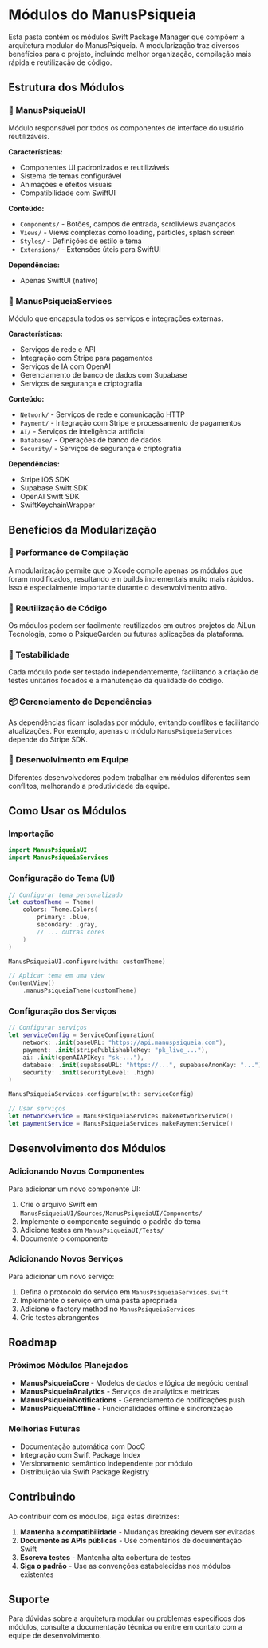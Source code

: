 # Módulos do ManusPsiqueia

Esta pasta contém os módulos Swift Package Manager que compõem a arquitetura modular do ManusPsiqueia. A modularização traz diversos benefícios para o projeto, incluindo melhor organização, compilação mais rápida e reutilização de código.

## Estrutura dos Módulos

### 🎨 ManusPsiqueiaUI

Módulo responsável por todos os componentes de interface do usuário reutilizáveis.

**Características:**
- Componentes UI padronizados e reutilizáveis
- Sistema de temas configurável
- Animações e efeitos visuais
- Compatibilidade com SwiftUI

**Conteúdo:**
- `Components/` - Botões, campos de entrada, scrollviews avançados
- `Views/` - Views complexas como loading, particles, splash screen
- `Styles/` - Definições de estilo e tema
- `Extensions/` - Extensões úteis para SwiftUI

**Dependências:**
- Apenas SwiftUI (nativo)

### 🔧 ManusPsiqueiaServices

Módulo que encapsula todos os serviços e integrações externas.

**Características:**
- Serviços de rede e API
- Integração com Stripe para pagamentos
- Serviços de IA com OpenAI
- Gerenciamento de banco de dados com Supabase
- Serviços de segurança e criptografia

**Conteúdo:**
- `Network/` - Serviços de rede e comunicação HTTP
- `Payment/` - Integração com Stripe e processamento de pagamentos
- `AI/` - Serviços de inteligência artificial
- `Database/` - Operações de banco de dados
- `Security/` - Serviços de segurança e criptografia

**Dependências:**
- Stripe iOS SDK
- Supabase Swift SDK
- OpenAI Swift SDK
- SwiftKeychainWrapper

## Benefícios da Modularização

### 🚀 Performance de Compilação

A modularização permite que o Xcode compile apenas os módulos que foram modificados, resultando em builds incrementais muito mais rápidos. Isso é especialmente importante durante o desenvolvimento ativo.

### 🔄 Reutilização de Código

Os módulos podem ser facilmente reutilizados em outros projetos da AiLun Tecnologia, como o PsiqueGarden ou futuras aplicações da plataforma.

### 🧪 Testabilidade

Cada módulo pode ser testado independentemente, facilitando a criação de testes unitários focados e a manutenção da qualidade do código.

### 📦 Gerenciamento de Dependências

As dependências ficam isoladas por módulo, evitando conflitos e facilitando atualizações. Por exemplo, apenas o módulo `ManusPsiqueiaServices` depende do Stripe SDK.

### 👥 Desenvolvimento em Equipe

Diferentes desenvolvedores podem trabalhar em módulos diferentes sem conflitos, melhorando a produtividade da equipe.

## Como Usar os Módulos

### Importação

```swift
import ManusPsiqueiaUI
import ManusPsiqueiaServices
```

### Configuração do Tema (UI)

```swift
// Configurar tema personalizado
let customTheme = Theme(
    colors: Theme.Colors(
        primary: .blue,
        secondary: .gray,
        // ... outras cores
    )
)

ManusPsiqueiaUI.configure(with: customTheme)

// Aplicar tema em uma view
ContentView()
    .manusPsiqueiaTheme(customTheme)
```

### Configuração dos Serviços

```swift
// Configurar serviços
let serviceConfig = ServiceConfiguration(
    network: .init(baseURL: "https://api.manuspsiqueia.com"),
    payment: .init(stripePublishableKey: "pk_live_..."),
    ai: .init(openAIAPIKey: "sk-..."),
    database: .init(supabaseURL: "https://...", supabaseAnonKey: "..."),
    security: .init(securityLevel: .high)
)

ManusPsiqueiaServices.configure(with: serviceConfig)

// Usar serviços
let networkService = ManusPsiqueiaServices.makeNetworkService()
let paymentService = ManusPsiqueiaServices.makePaymentService()
```

## Desenvolvimento dos Módulos

### Adicionando Novos Componentes

Para adicionar um novo componente UI:

1. Crie o arquivo Swift em `ManusPsiqueiaUI/Sources/ManusPsiqueiaUI/Components/`
2. Implemente o componente seguindo o padrão do tema
3. Adicione testes em `ManusPsiqueiaUI/Tests/`
4. Documente o componente

### Adicionando Novos Serviços

Para adicionar um novo serviço:

1. Defina o protocolo do serviço em `ManusPsiqueiaServices.swift`
2. Implemente o serviço em uma pasta apropriada
3. Adicione o factory method no `ManusPsiqueiaServices`
4. Crie testes abrangentes

## Roadmap

### Próximos Módulos Planejados

- **ManusPsiqueiaCore** - Modelos de dados e lógica de negócio central
- **ManusPsiqueiaAnalytics** - Serviços de analytics e métricas
- **ManusPsiqueiaNotifications** - Gerenciamento de notificações push
- **ManusPsiqueiaOffline** - Funcionalidades offline e sincronização

### Melhorias Futuras

- Documentação automática com DocC
- Integração com Swift Package Index
- Versionamento semântico independente por módulo
- Distribuição via Swift Package Registry

## Contribuindo

Ao contribuir com os módulos, siga estas diretrizes:

1. **Mantenha a compatibilidade** - Mudanças breaking devem ser evitadas
2. **Documente as APIs públicas** - Use comentários de documentação Swift
3. **Escreva testes** - Mantenha alta cobertura de testes
4. **Siga o padrão** - Use as convenções estabelecidas nos módulos existentes

## Suporte

Para dúvidas sobre a arquitetura modular ou problemas específicos dos módulos, consulte a documentação técnica ou entre em contato com a equipe de desenvolvimento.
